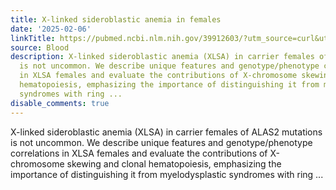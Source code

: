 ```yaml
---
title: X-linked sideroblastic anemia in females
date: '2025-02-06'
linkTitle: https://pubmed.ncbi.nlm.nih.gov/39912603/?utm_source=curl&utm_medium=rss&utm_campaign=journals&utm_content=7603509&fc=None&ff=20250206170922&v=2.18.0.post9+e462414
source: Blood
description: X-linked sideroblastic anemia (XLSA) in carrier females of ALAS2 mutations
  is not uncommon. We describe unique features and genotype/phenotype correlations
  in XLSA females and evaluate the contributions of X-chromosome skewing and clonal
  hematopoiesis, emphasizing the importance of distinguishing it from myelodysplastic
  syndromes with ring ...
disable_comments: true
---
```

X-linked sideroblastic anemia (XLSA) in carrier females of ALAS2 mutations is not uncommon. We describe unique features and genotype/phenotype correlations in XLSA females and evaluate the contributions of X-chromosome skewing and clonal hematopoiesis, emphasizing the importance of distinguishing it from myelodysplastic syndromes with ring ...